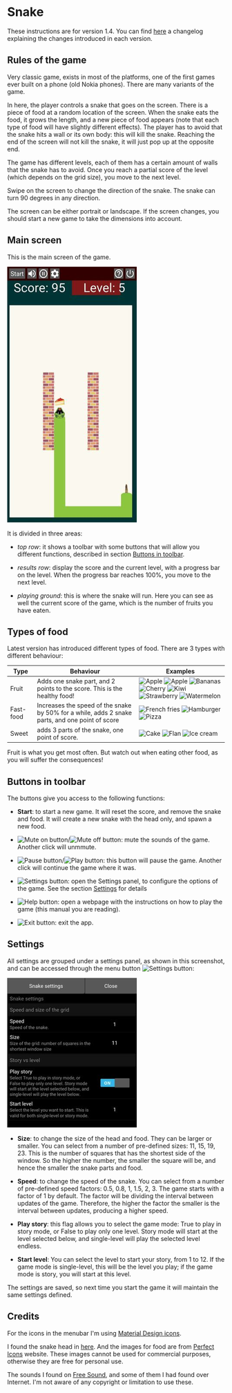 # Snake

These instructions are for version 1.4. You can find [here](../changelogs/snake_changelog.md) a changelog explaining the changes introduced in each version.

## Rules of the game

Very classic game, exists in most of the platforms, one of the first games ever built on a phone (old Nokia phones). There are many variants of the game.

In here, the player controls a snake that goes on the screen. There is a piece of food at a random location of the screen. When the snake eats the food, it grows the length, and a new piece of food appears (note that each type of food will have slightly different effects). The player has to avoid that the snake hits a wall or its own body: this will kill the snake. Reaching the end of the screen will not kill the snake, it will just pop up at the opposite end.

The game has different levels, each of them has a certain amount of walls that the snake has to avoid. Once you reach a partial score of the level (which depends on the grid size), you move to the next level.

Swipe on the screen to change the direction of the snake. The snake can turn 90 degrees in any direction.

The screen can be either portrait or landscape. If the screen changes, you should start a new game to take the dimensions into account.


## Main screen

This is the main screen of the game.

![screenshot](../img/snake_screen.jpg)

It is divided in three areas:

- _top row_: it shows a toolbar with some buttons that will allow you different functions, described in section [Buttons in toolbar](#buttons-in-toolbar).

- _results row_: display the score and the current level, with a progress bar on the level. When the progress bar reaches 100%, you move to the next level.

- _playing ground_: this is where the snake will run. Here you can see as well the current score of the game, which is the number of fruits you have eaten.


## Types of food

Latest version has introduced different types of food. There are 3  types with different behaviour:

| Type      | Behaviour                                                                                       | Examples                                                                                  |
| --------- | ----------------------------------------------------------------------------------------------- | ----------------------------------------------------------------------------------------- |
| Fruit     | Adds one snake part, and 2 points to the score. This is the healthy food!                       | ![][apple] ![][apple2] ![][bananas] ![][cherry] ![][kiwi] ![][strawberry] ![][watermelon] |
| Fast-food | Increases the speed of the snake by 50% for a while, adds 2 snake parts, and one point of score | ![][fries] ![][hamburger] ![][pizza]                                                      |
| Sweet     | adds 3 parts of the snake, one point of score.                                                  | ![][cake] ![][flan] ![][ice]                                                                |

Fruit is what you get most often. But watch out when eating other food, as you will suffer the consequences!

## Buttons in toolbar

The buttons give you access to the following functions:

  - **Start**: to start a new game. It will reset the score, and remove the snake and food. It will create a new snake with the head only, and spawn a new food.

  - ![][b_mute_on]/![][b_mute_off]: mute the sounds of the game. Another click will unmmute.

  - ![][b_pause]/![][b_play]: this button will pause the game. Another click will continue the game where it was.

  - ![][b_settings]: open the Settings panel, to configure the options of the game. See the section [Settings](#settings) for details

  - ![][b_help]: open a webpage with the instructions on how to play the game (this manual you are reading).

  - ![][b_exit]: exit the app.

## Settings

All settings are grouped under a settings panel, as shown in this screenshot, and can be accessed through the menu button ![][b_settings]:

![Settings](../img/snake/settings_screen.jpg "Settings")

  - **Size**: to change the size of the head and food. They can be larger or smaller. You can select from a number of pre-defined sizes: 11, 15, 19, 23. This is the number of squares that has the shortest side of the window. So the higher the number, the smaller the square will be, and hence the smaller the snake parts and food.

  - **Speed**: to change the speed of the snake. You can select from a number of pre-defined speed factors: 0.5, 0.8, 1, 1.5, 2, 3. The game starts with a factor of 1 by default. The factor will be dividing the interval between updates of the game. Therefore, the higher the factor the smaller is the interval between updates, producing a higher speed.

  - **Play story**: this flag allows you to select the game mode: True to play in story mode, or False to play only one level. Story mode will start at the level selected below, and single-level will play the selected level endless.

  - **Start level**: You can select the level to start your story, from 1 to 12. If the game mode is single-level, this will be the level you play; if the game mode is story, you will start at this level.

The settings are saved, so next time you start the game it will maintain the same settings defined.

## Credits

For the icons in the menubar I'm using [Material Design icons](https://material.io/resources/icons).

I found the snake head in [here](https://www.iconfinder.com/icons/3015218/dangerous_animal_reptile_serpent_head_snake_face_viper_icon). And the images for food are from [Perfect Icons](http://www.perfect-icons.com/index.htm) website. These images cannot be used for commercial purposes, otherwise they are free for personal use.

The sounds I found on [Free Sound](https://freesound.org/), and some of them I had found over Internet. I'm not aware of any copyright or limitation to use these.


[b_mute_on]: ../img/snake/btn_mute_on.png "Mute on button"
[b_mute_off]: ../img/snake/btn_mute_off.png "Mute off button"
[b_pause]: ../img/snake/btn_pause.png "Pause button"
[b_play]: ../img/snake/btn_play.png "Play button"
[b_settings]: ../img/snake/btn_settings.png "Settings button"
[b_help]: ../img/snake/btn_help.png "Help button"
[b_exit]: ../img/snake/btn_power.png "Exit button"

[apple]: ../img/snake/fruit-apple.png "Apple"
[apple2]: ../img/snake/fruit-apple2.png "Apple"
[bananas]: ../img/snake/fruit-bananas.png "Bananas"
[cherry]: ../img/snake/fruit-cherry.png "Cherry"
[kiwi]: ../img/snake/fruit-kiwi.png "Kiwi"
[strawberry]: ../img/snake/fruit-strawberry.png "Strawberry"
[watermelon]: ../img/snake/fruit-watermelon.png "Watermelon"

[fries]: ../img/snake/junk-french-fries.png "French fries"
[hamburger]: ../img/snake/junk-hamburger.png "Hamburger"
[pizza]: ../img/snake/junk-pizza.png "Pizza"

[cake]: ../img/snake/sweet-cake.png "Cake"
[flan]: ../img/snake/sweet-flan.png "Flan"
[ice]: ../img/snake/sweet-icecream.png "Ice cream"
